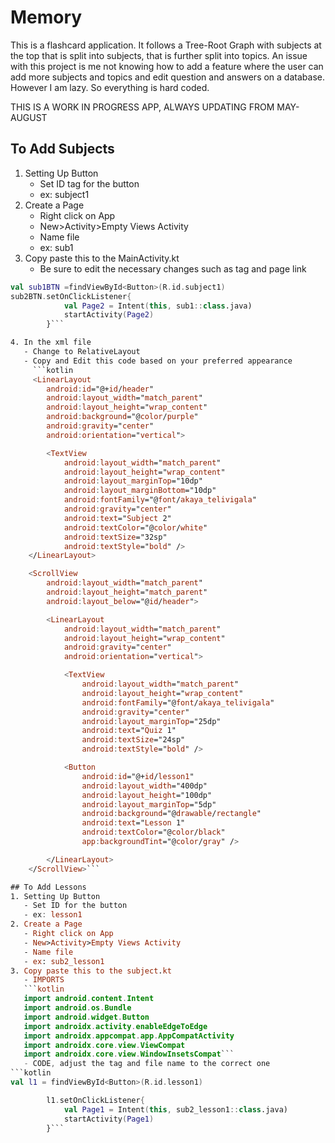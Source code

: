 # Memory

This is a flashcard application. It follows a Tree-Root Graph with subjects at the top that is split into subjects, that is further split into topics. An issue with this project is me not knowing how to add a feature where the user can add more subjects and topics and edit question and answers on a database. However I am lazy. So everything is hard coded. 

THIS IS A WORK IN PROGRESS APP, ALWAYS UPDATING FROM MAY-AUGUST

## To Add Subjects
1. Setting Up Button
   - Set ID tag for the button
   - ex: subject1
2. Create a Page
   - Right click on App
   - New>Activity>Empty Views Activity
   - Name file
   - ex: sub1
3. Copy paste this to the MainActivity.kt
   - Be sure to edit the necessary changes such as tag and page link
```kotlin
val sub1BTN =findViewById<Button>(R.id.subject1)
sub2BTN.setOnClickListener{
            val Page2 = Intent(this, sub1::class.java)
            startActivity(Page2)
        }```

4. In the xml file
   - Change to RelativeLayout
   - Copy and Edit this code based on your preferred appearance
     ```kotlin
     <LinearLayout
        android:id="@+id/header"
        android:layout_width="match_parent"
        android:layout_height="wrap_content"
        android:background="@color/purple"
        android:gravity="center"
        android:orientation="vertical">

        <TextView
            android:layout_width="match_parent"
            android:layout_height="wrap_content"
            android:layout_marginTop="10dp"
            android:layout_marginBottom="10dp"
            android:fontFamily="@font/akaya_telivigala"
            android:gravity="center"
            android:text="Subject 2"
            android:textColor="@color/white"
            android:textSize="32sp"
            android:textStyle="bold" />
    </LinearLayout>

    <ScrollView
        android:layout_width="match_parent"
        android:layout_height="match_parent"
        android:layout_below="@id/header">

        <LinearLayout
            android:layout_width="match_parent"
            android:layout_height="wrap_content"
            android:gravity="center"
            android:orientation="vertical">

            <TextView
                android:layout_width="match_parent"
                android:layout_height="wrap_content"
                android:fontFamily="@font/akaya_telivigala"
                android:gravity="center"
                android:layout_marginTop="25dp"
                android:text="Quiz 1"
                android:textSize="24sp"
                android:textStyle="bold" />

            <Button
                android:id="@+id/lesson1"
                android:layout_width="400dp"
                android:layout_height="100dp"
                android:layout_marginTop="5dp"
                android:background="@drawable/rectangle"
                android:text="Lesson 1"
                android:textColor="@color/black"
                app:backgroundTint="@color/gray" />

        </LinearLayout>
    </ScrollView>```

## To Add Lessons
1. Setting Up Button
   - Set ID for the button
   - ex: lesson1
2. Create a Page
   - Right click on App
   - New>Activity>Empty Views Activity
   - Name file
   - ex: sub2_lesson1
3. Copy paste this to the subject.kt
   - IMPORTS
   ```kotlin
   import android.content.Intent
   import android.os.Bundle
   import android.widget.Button
   import androidx.activity.enableEdgeToEdge
   import androidx.appcompat.app.AppCompatActivity
   import androidx.core.view.ViewCompat
   import androidx.core.view.WindowInsetsCompat```
   - CODE, adjust the tag and file name to the correct one
```kotlin
val l1 = findViewById<Button>(R.id.lesson1)

        l1.setOnClickListener{
            val Page1 = Intent(this, sub2_lesson1::class.java)
            startActivity(Page1)
        }```

